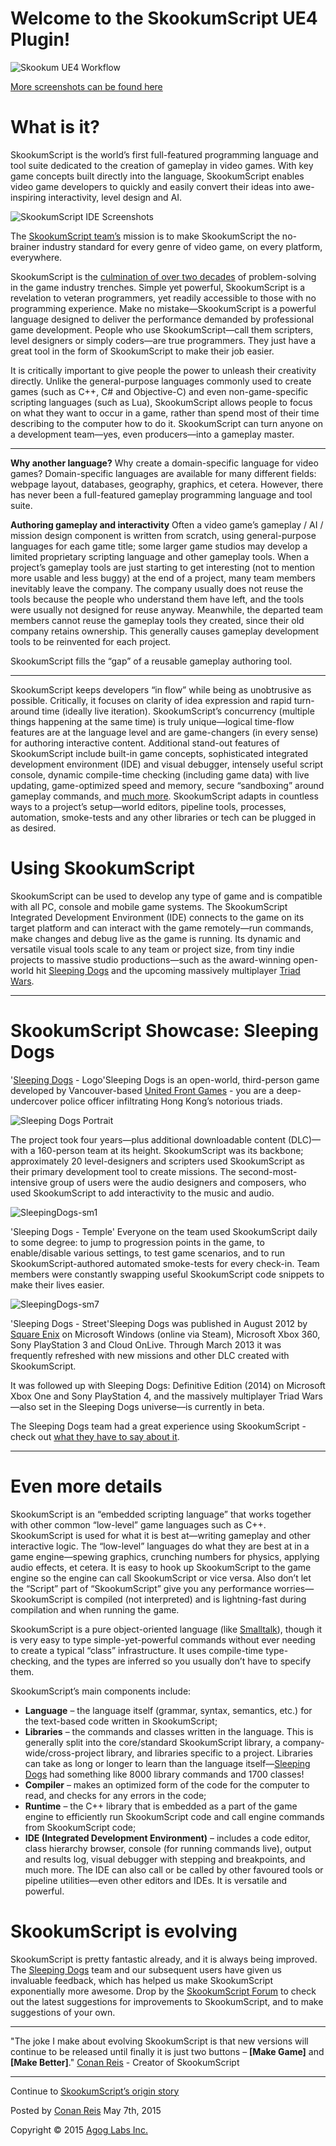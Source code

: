 Welcome to the SkookumScript UE4 Plugin!
========================================

![Skookum UE4 Workflow](http://skookumscript.com/images/Unreal/SkookumUE4-Workflow_600.jpg)

[More screenshots can be found here](http://skookumscript.com/about/screens/)

What is it?
===========

SkookumScript is the world’s first full-featured programming language and tool suite dedicated to the creation of gameplay in video games. With key game concepts built directly into the language, SkookumScript enables video game developers to quickly and easily convert their ideas into awe-inspiring interactivity, level design and AI.

![SkookumScript IDE Screenshots](http://skookumscript.com/images/galleries/Screens.png)

The [SkookumScript team’s](http://skookumscript.com/about/team/) mission is to make SkookumScript the no-brainer industry standard for every genre of video game, on every platform, everywhere.

SkookumScript is the [culmination of over two decades](http://skookumscript.com/about/origin/) of problem-solving in the game industry trenches. Simple yet powerful, SkookumScript is a revelation to veteran programmers, yet readily accessible to those with no programming experience. Make no mistake—SkookumScript is a powerful language designed to deliver the performance demanded by professional game development. People who use SkookumScript—call them scripters, level designers or simply coders—are true programmers. They just have a great tool in the form of SkookumScript to make their job easier.

It is critically important to give people the power to unleash their creativity directly. Unlike the general-purpose languages commonly used to create games (such as C++, C# and Objective-C) and even non-game-specific scripting languages (such as Lua), SkookumScript allows people to focus on what they want to occur in a game, rather than spend most of their time describing to the computer how to do it. SkookumScript can turn anyone on a development team—yes, even producers—into a gameplay master.

------------------------------------------------------------------------------------

**Why another language?**
Why create a domain-specific language for video games? Domain-specific languages are available for many different fields: webpage layout, databases, geography, graphics, et cetera. However, there has never been a full-featured gameplay programming language and tool suite.

**Authoring gameplay and interactivity**
Often a video game’s gameplay / AI / mission design component is written from scratch, using general-purpose languages for each game title; some larger game studios may develop a limited proprietary scripting language and other gameplay tools. When a project’s gameplay tools are just starting to get interesting (not to mention more usable and less buggy) at the end of a project, many team members inevitably leave the company. The company usually does not reuse the tools because the people who understand them have left, and the tools were usually not designed for reuse anyway. Meanwhile, the departed team members cannot reuse the gameplay tools they created, since their old company retains ownership. This generally causes gameplay development tools to be reinvented for each project.

SkookumScript fills the “gap” of a reusable gameplay authoring tool.

------------------------------------------------------------------------------------

SkookumScript keeps developers “in flow” while being as unobtrusive as possible. Critically, it focuses on clarity of idea expression and rapid turn-around time (ideally live iteration). SkookumScript’s concurrency (multiple things happening at the same time) is truly unique—logical time-flow features are at the language level and are game-changers (in every sense) for authoring interactive content. Additional stand-out features of SkookumScript include built-in game concepts, sophisticated integrated development environment (IDE) and visual debugger, intensely useful script console, dynamic compile-time checking (including game data) with live updating, game-optimized speed and memory, secure “sandboxing” around gameplay commands, and [much more](http://skookumscript.com/about/features/). SkookumScript adapts in countless ways to a project’s setup—world editors, pipeline tools, processes, automation, smoke-tests and any other libraries or tech can be plugged in as desired.


Using SkookumScript
===================

SkookumScript can be used to develop any type of game and is compatible with all PC, console and mobile game systems. The SkookumScript Integrated Development Environment (IDE) connects to the game on its target platform and can interact with the game remotely—run commands, make changes and debug live as the game is running. Its dynamic and versatile visual tools scale to any team or project size, from tiny indie projects to massive studio productions—such as the award-winning open-world hit [Sleeping Dogs](http://www.sleepingdogs.net/) and the upcoming massively multiplayer [Triad Wars](http://www.unitedfrontgames.com/games/triad-wars/).

------------------------------------------------------------------------------------


SkookumScript Showcase: Sleeping Dogs
=====================================

'[Sleeping Dogs](http://www.sleepingdogs.net/) - Logo'Sleeping Dogs is an open-world, third-person game developed by Vancouver-based [United Front Games](http://www.unitedfrontgames.com/) - you are a deep-undercover police officer infiltrating Hong Kong’s notorious triads.

![Sleeping Dogs Portrait](http://skookumscript.com/images/SleepingDogsPortrait.jpg)

The project took four years—plus additional downloadable content (DLC)—with a 160-person team at its height. SkookumScript was its backbone; approximately 20 level-designers and scripters used SkookumScript as their primary development tool to create missions. The second-most-intensive group of users were the audio designers and composers, who used SkookumScript to add interactivity to the music and audio.

![SleepingDogs-sm1](http://skookumscript.com/images/about/SleepingDogs-sm1.jpg)

'Sleeping Dogs - Temple' Everyone on the team used SkookumScript daily to some degree: to jump to progression points in the game, to enable/disable various settings, to test game scenarios, and to run SkookumScript-authored automated smoke-tests for every check-in. Team members were constantly swapping useful SkookumScript code snippets to make their lives easier.

![SleepingDogs-sm7](http://skookumscript.com/images/about/SleepingDogs-sm7.jpg)

'Sleeping Dogs - Street'Sleeping Dogs was published in August 2012 by [Square Enix](http://www.square-enix.com/) on Microsoft Windows (online via Steam), Microsoft Xbox 360, Sony PlayStation 3 and Cloud OnLive. Through March 2013 it was frequently refreshed with new missions and other DLC created with SkookumScript.

It was followed up with Sleeping Dogs: Definitive Edition (2014) on Microsoft Xbox One and Sony PlayStation 4, and the massively multiplayer Triad Wars—also set in the Sleeping Dogs universe—is currently in beta.

The Sleeping Dogs team had a great experience using SkookumScript - check out [what they have to say about it](http://skookumscript.com/about/testimonials/). 

------------------------------------------------------------------------------------


Even more details
=================

SkookumScript is an “embedded scripting language” that works together with other common “low-level” game languages such as C++. SkookumScript is used for what it is best at—writing gameplay and other interactive logic. The “low-level” languages do what they are best at in a game engine—spewing graphics, crunching numbers for physics, applying audio effects, et cetera. It is easy to hook up SkookumScript to the game engine so the engine can call SkookumScript or vice versa. Also don’t let the “Script” part of “SkookumScript” give you any performance worries—SkookumScript is compiled (not interpreted) and is lightning-fast during compilation and when running the game.

SkookumScript is a pure object-oriented language (like [Smalltalk](http://en.wikipedia.org/wiki/Smalltalk)), though it is very easy to type simple-yet-powerful commands without ever needing to create a typical “class” infrastructure. It uses compile-time type-checking, and the types are inferred so you usually don’t have to specify them.

SkookumScript’s main components include:

- **Language** – the language itself (grammar, syntax, semantics, etc.) for the text-based code written in SkookumScript;
- **Libraries** – the commands and classes written in the language. This is generally split into the core/standard SkookumScript library, a company-wide/cross-project library, and libraries specific to a project. Libraries can take as long or longer to learn than the language itself—[Sleeping Dogs](http://skookumscript.com/about/#sleeping-dogs) had something like 8000 library commands and 1700 classes!
- **Compiler** – makes an optimized form of the code for the computer to read, and checks for any errors in the code;
- **Runtime** – the C++ library that is embedded as a part of the game engine to efficiently run SkookumScript code and call engine commands from SkookumScript code;
- **IDE (Integrated Development Environment)** – includes a code editor, class hierarchy browser, console (for running commands live), output and results log, visual debugger with stepping and breakpoints, and much more. The IDE can also call or be called by other favoured tools or pipeline utilities—even other editors and IDEs. It is versatile and powerful.


SkookumScript is evolving
=========================

SkookumScript is pretty fantastic already, and it is always being improved. The [Sleeping Dogs](http://skookumscript.com/about/#sleeping-dogs) team and our subsequent users have given us invaluable feedback, which has helped us make SkookumScript exponentially more awesome. Drop by the [SkookumScript Forum](http://skookumscript.com/forum/) to check out the latest suggestions for improvements to SkookumScript, and to make suggestions of your own.

------------------------------------------------------------------------------------

"The joke I make about evolving SkookumScript is that new versions will continue to be released until finally it is just two buttons – **[Make Game]** and **[Make Better]**."
[Conan Reis](http://skookumscript.com/about/team/#conan-reis) - Creator of SkookumScript

------------------------------------------------------------------------------------



Continue to [SkookumScript’s origin story](http://skookumscript.com/about/origin/)

Posted by [Conan Reis](http://skookumscript.com/about/team/#conan-reis) May 7th, 2015


Copyright © 2015 [Agog Labs Inc.](http://skookumscript.com/about/contact/)
